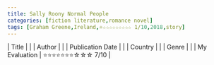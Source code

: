 ```yaml
---
title: Sally Roony Normal People
categories: [fiction literature,romance novel]
tags: [Graham Greene,Ireland,⭐☆☆☆☆☆☆☆☆☆ 1/10,2018,story]
---
```


| Title |  |
| Author |  |
| Publication Date |   |
| Country |  |
| Genre |   |
| My Evaluation | ⭐⭐⭐⭐⭐⭐⭐☆☆☆ 7/10  |
        
